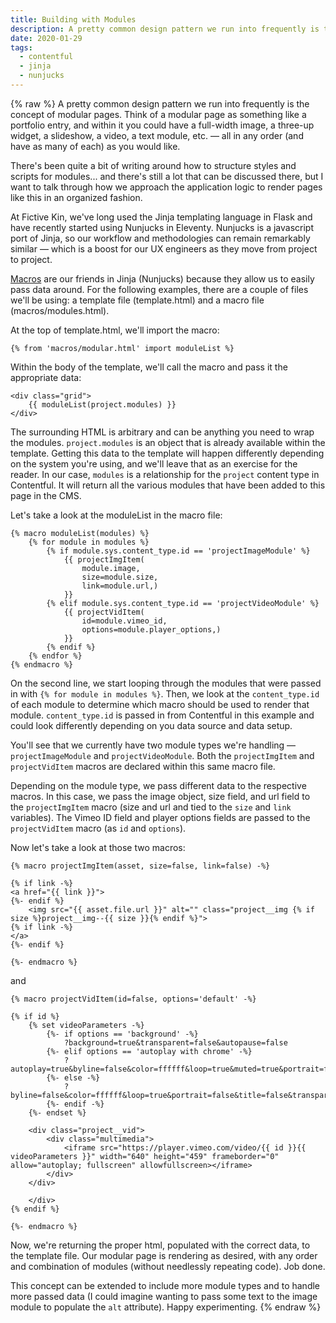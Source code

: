 ```yaml
---
title: Building with Modules
description: A pretty common design pattern we run into frequently is the concept of modular pages. This is how we approach the application logic to render modular pages in an organized fashion.
date: 2020-01-29
tags:
  - contentful
  - jinja
  - nunjucks
---
```

{% raw %}
A pretty common design pattern we run into frequently is the concept of modular pages. Think of a modular page as something like a portfolio entry, and within it you could have a full-width image, a three-up widget, a slideshow, a video, a text module, etc. — all in any order (and have as many of each) as you would like.

There's been quite a bit of writing around how to structure styles and scripts for modules... and there's still a lot that can be discussed there, but I want to talk through how we approach the application logic to render pages like this in an organized fashion.

At Fictive Kin, we've long used the Jinja templating language in Flask and have recently started using Nunjucks in Eleventy. Nunjucks is a javascript port of Jinja, so our workflow and methodologies can remain remarkably similar — which is a boost for our UX engineers as they move from project to project.

[Macros](https://jinja.palletsprojects.com/en/2.11.x/templates/#macros) are our friends in Jinja (Nunjucks) because they allow us to easily pass data around. For the following examples, there are a couple of files we'll be using: a template file (template.html) and a macro file (macros/modules.html).

At the top of template.html, we'll import the macro:

```
{% from 'macros/modular.html' import moduleList %}
```

Within the body of the template, we'll call the macro and pass it the appropriate data:

```
<div class="grid">
    {{ moduleList(project.modules) }}
</div>
```

The surrounding HTML is arbitrary and can be anything you need to wrap the modules. `project.modules` is an object that is already available within the template. Getting this data to the template will happen differently depending on the system you're using, and we'll leave that as an exercise for the reader. In our case, `modules` is a relationship for the `project` content type in Contentful. It will return all the various modules that have been added to this page in the CMS.

Let's take a look at the moduleList in the macro file:

```
{% macro moduleList(modules) %}
    {% for module in modules %}
        {% if module.sys.content_type.id == 'projectImageModule' %}
            {{ projectImgItem(
                module.image,
                size=module.size,
                link=module.url,)
            }}
        {% elif module.sys.content_type.id == 'projectVideoModule' %}
            {{ projectVidItem(
                id=module.vimeo_id,
                options=module.player_options,)
            }}
        {% endif %}
    {% endfor %}
{% endmacro %}
```

On the second line, we start looping through the modules that were passed in with `{% for module in modules %}`. Then, we look at the `content_type.id` of each module to determine which macro should be used to render that module. `content_type.id` is passed in from Contentful in this example and could look differently depending on you data source and data setup.

You'll see that we currently have two module types we're handling — `projectImageModule` and `projectVideoModule`. Both the `projectImgItem` and `projectVidItem` macros are declared within this same macro file.

Depending on the module type, we pass different data to the respective macros. In this case, we pass the image object, size field, and url field to the `projectImgItem` macro (size and url and tied to the `size` and `link` variables). The Vimeo ID field and player options fields are passed to the `projectVidItem` macro (as `id` and `options`).

Now let's take a look at those two macros:

```
{% macro projectImgItem(asset, size=false, link=false) -%}

{% if link -%}
<a href="{{ link }}">
{%- endif %}
    <img src="{{ asset.file.url }}" alt="" class="project__img {% if size %}project__img--{{ size }}{% endif %}">
{% if link -%}
</a>
{%- endif %}

{%- endmacro %}
```

and

```
{% macro projectVidItem(id=false, options='default' -%}

{% if id %}
    {% set videoParameters -%}
        {%- if options == 'background' -%}
            ?background=true&transparent=false&autopause=false
        {%- elif options == 'autoplay with chrome' -%}
            ?autoplay=true&byline=false&color=ffffff&loop=true&muted=true&portrait=false&title=false&transparent=false&autopause=false
        {%- else -%}
            ?byline=false&color=ffffff&loop=true&portrait=false&title=false&transparent=false&autopause=false
        {%- endif -%}
    {%- endset %}

    <div class="project__vid">
        <div class="multimedia">
            <iframe src="https://player.vimeo.com/video/{{ id }}{{ videoParameters }}" width="640" height="459" frameborder="0" allow="autoplay; fullscreen" allowfullscreen></iframe>
        </div>
    </div>

    </div>
{% endif %}

{%- endmacro %}
```

Now, we're returning the proper html, populated with the correct data, to the template file. Our modular page is rendering as desired, with any order and combination of modules (without needlessly repeating code). Job done.

This concept can be extended to include more module types and to handle more passed data (I could imagine wanting to pass some text to the image module to populate the `alt` attribute). Happy experimenting.
{% endraw %}
